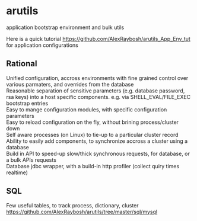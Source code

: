 # arutils
application bootstrap environment and bulk utils

Here is a quick tutorial https://github.com/AlexRaybosh/arutils_App_Env_tut
for application configurations

## Rational

Unified configuration, accross environments with fine grained control over various parmaters, and overrides from the database<br>
Reasonable separation of sensitive parameters (e.g. database password, rsa keys) into a host specific components. e.g. via SHELL_EVAL/FILE_EXEC bootstrap entries<br>
Easy to mange configuration modules, with specific configuration parameters<br>
Easy to reload configuration on the fly, without brining process/cluster down<br>
Self aware processes (on Linux) to tie-up to a particular cluster record<br>
Ability to easily add components, to synchronize accross a cluster using a database<br>
Build in API to speed-up slow/thick synchronous requests, for database, or a bulk APIs requests<br>
Database jdbc wrapper, with a build-in http profiler (collect quiry times realtime)<br>


## SQL
Few useful tables, to track process, dictionary, cluster
https://github.com/AlexRaybosh/arutils/tree/master/sql/mysql
